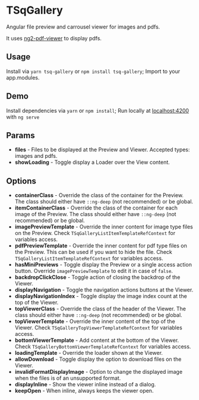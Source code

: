 # TSqGallery

Angular file preview and carrousel viewer for images and pdfs.

It uses [ng2-pdf-viewer](https://github.com/VadimDez/ng2-pdf-viewer) to display pdfs.

## Usage

Install via `yarn tsq-gallery` or `npm install tsq-gallery`;
Import to your app.modules.

## Demo

Install dependencies via `yarn` or `npm install`;
Run locally at [localhost:4200](http://localhost:4200/) with `ng serve`

## Params

- **files** - Files to be displayed at the Preview and Viewer. Accepted types: images and pdfs. 
- **showLoading** - Toggle display a Loader over the View content.

## Options

- **containerClass** - Override the class of the container for the Preview. The class should either have `::ng-deep` (not recommended) or be global.
- **itemContainerClass** - Override the class of the container for each image of the Preview. The class should either have `::ng-deep` (not recommended) or be global.
- **imagePreviewTemplate** - Override the inner content for image type files on the Preview. Check `TSqGalleryListItemTemplateRefContext` for variables access.
- **pdfPreviewTemplate** - Override the inner content for pdf type files on the Preview. This can be used if you want to hide the file. Check `TSqGalleryListItemTemplateRefContext` for variables access.
- **hasMiniPreviews** - Toggle display the Preview or a single access action button. Override `imagePreviewTemplate` to edit it in case of `false`.
- **backdropClickClose** - Toggle action of closing the backdrop of the Viewer.
- **displayNavigation** - Toggle the navigation actions buttons at the Viewer.
- **displayNavigationIndex** - Toggle display the image index count at the top of the Viewer.
- **topViewerClass** - Override the class of the header of the Viewer. The class should either have `::ng-deep` (not recommended) or be global.
- **topViewerTemplate** - Override the inner content of the top of the Viewer. Check `TSqGalleryTopViewerTemplateRefContext` for variables access.
- **bottomViewerTemplate** - Add content at the bottom of the Viewer. Check `TSqGalleryBottomViewerTemplateRefContext` for variables access.
- **loadingTemplate** - Override the loader shown at the Viewer.
- **allowDownload** - Toggle display the option to download files on the Viewer.
- **invalidFormatDisplayImage** - Option to change the displayed image when the files is of an unsupported format.
- **displayInline** -  Show the viewer inline instead of a dialog.
- **keepOpen** -  When inline, always keeps the viewer open.

